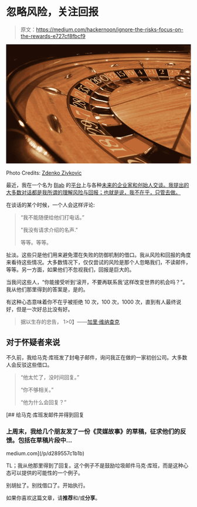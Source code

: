 # 忽略风险，关注回报

> 原文：<https://medium.com/hackernoon/ignore-the-risks-focus-on-the-rewards-e727cf8fbcf9>

![](img/8150fab2720244761d7b8c1e84082aa7.png)

Photo Credits: [Zdenko Zivkovic](https://www.flickr.com/photos/zivkovic/5277882656/)

最近，我在一个名为 [Blab](http://blab.im) 的[平台](https://hackernoon.com/tagged/platform)上与各种[未来的企业家和创始人交谈。我提出的大多数对话都是我所谓的理解风险与回报；也就是说，我不在乎，只管去做。](https://hackernoon.com/tagged/various)

在谈话的某个时候，一个人会这样评论:

> “我不能随便给他们打电话。”
> 
> "我没有请求介绍的名声."
> 
> 等等。等等。

扯淡。这些只是他们用来避免潜在失败的防御机制的借口。我从风险和回报的角度来看待这些情况。大多数情况下，仅仅尝试的风险是那个人忽略我们，不读邮件，等等。另一方面，如果他们不忽视我们，回报是巨大的。

当我问这些人，“你能接受听到‘滚开，不要再联系我’这样改变世界的机会吗？”。我从他们那里得到的答案是，是的。

有这种心态意味着你不在乎被拒绝 10 次，100 次，1000 次，直到有人最终说好，但是一次好总比没有好。

> 据以生存的忠告，
> 1>0】——[加里·维纳查克](https://medium.com/u/c4ec9163657c?source=post_page-----e727cf8fbcf9--------------------------------)

## 对于怀疑者来说

不久前，我给马克·库班发了封电子邮件，询问我正在做的一家初创公司。大多数人会反驳这些借口。

> “他太忙了，没时间回复。”
> 
> “你不够相关。”
> 
> “他为什么会回复？”

[](/p/d289557c1b1b) [## 给马克·库班发邮件并得到回复

### 上周末，我给几个朋友发了一份《灵媒故事》的草稿，征求他们的反馈。包括在草稿片段中…

medium.com](/p/d289557c1b1b) 

TL；我从他那里得到了回复。这个例子不是鼓励垃圾邮件马克·库班，而是这种心态可以提供的可能性的一个例子。

别胡扯了。别找借口了。开始执行。

如果你喜欢这篇文章，请**推荐**和/或**分享**。